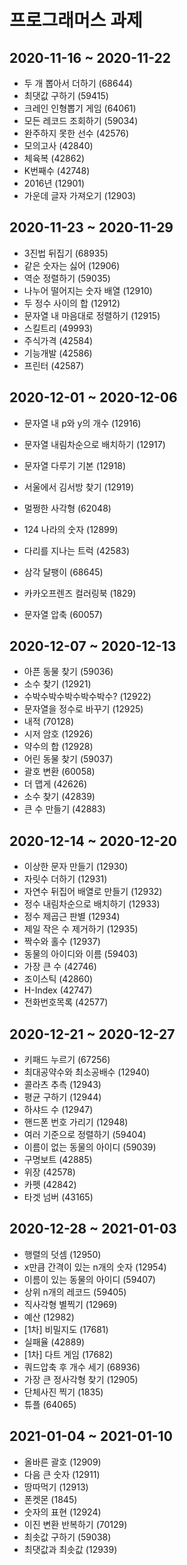 # 프로그래머스 과제

## 2020-11-16 ~ 2020-11-22

* 두 개 뽑아서 더하기 (68644)
* 최댓값 구하기 (59415)
* 크레인 인형뽑기 게임 (64061)
* 모든 레코드 조회하기 (59034)
* 완주하지 못한 선수 (42576)
* 모의고사 (42840)
* 체육복 (42862)
* K번째수 (42748)
* 2016년 (12901)
* 가운데 글자 가져오기 (12903)

## 2020-11-23 ~ 2020-11-29

* 3진법 뒤집기 (68935)
* 같은 숫자는 싫어 (12906)
* 역순 정렬하기 (59035)
* 나누어 떨어지는 숫자 배열 (12910)
* 두 정수 사이의 합 (12912)
* 문자열 내 마음대로 정렬하기 (12915)
* 스킬트리 (49993)
* 주식가격 (42584)
* 기능개발 (42586)
* 프린터 (42587)

## 2020-12-01 ~ 2020-12-06

* 문자열 내 p와 y의 개수 (12916)

* 문자열 내림차순으로 배치하기 (12917)

* 문자열 다루기 기본 (12918)

* 서울에서 김서방 찾기 (12919)

* 멀쩡한 사각형 (62048)

* 124 나라의 숫자 (12899)

* 다리를 지나는 트럭 (42583)

* 삼각 달팽이 (68645)

* 카카오프렌즈 컬러링북 (1829)

* 문자열 압축 (60057)

## 2020-12-07 ~ 2020-12-13

* 아픈 동물 찾기 (59036)
* 소수 찾기 (12921)
* 수박수박수박수박수박수? (12922)
* 문자열을 정수로 바꾸기 (12925)
* 내적 (70128)
* 시저 암호 (12926)
* 약수의 합 (12928)
* 어린 동물 찾기 (59037)
* 괄호 변환 (60058)
* 더 맵게 (42626)
* 소수 찾기 (42839)
* 큰 수 만들기 (42883)

## 2020-12-14 ~ 2020-12-20

- 이상한 문자 만들기 (12930)
- 자릿수 더하기 (12931)
- 자연수 뒤집어 배열로 만들기 (12932)
- 정수 내림차순으로 배치하기 (12933)
- 정수 제곱근 판별 (12934)
- 제일 작은 수 제거하기 (12935)
- 짝수와 홀수 (12937)
- 동물의 아이디와 이름 (59403)
- 가장 큰 수 (42746)
- 조이스틱 (42860)
- H-Index (42747)
- 전화번호목록 (42577)

## 2020-12-21 ~ 2020-12-27

- 키패드 누르기 (67256)
- 최대공약수와 최소공배수 (12940)
- 콜라츠 추측 (12943)
- 평균 구하기 (12944)
- 하샤드 수 (12947)
- 핸드폰 번호 가리기 (12948)
- 여러 기준으로 정렬하기 (59404)
- 이름이 없는 동물의 아이디 (59039)
- 구명보트 (42885)
- 위장 (42578)
- 카펫 (42842)
- 타겟 넘버 (43165)

## 2020-12-28 ~ 2021-01-03

- 행렬의 덧셈 (12950)
- x만큼 간격이 있는 n개의 숫자 (12954)
- 이름이 있는 동물의 아이디 (59407)
- 상위 n개의 레코드 (59405)
- 직사각형 별찍기 (12969)
- 예산 (12982)
- [1차] 비밀지도 (17681)
- 실패율 (42889)
- [1차] 다트 게임 (17682)
- 쿼드압축 후 개수 세기 (68936)
- 가장 큰 정사각형 찾기 (12905)
- 단체사진 찍기 (1835)
- 튜플 (64065)

## 2021-01-04 ~ 2021-01-10

- 올바른 괄호 (12909)
- 다음 큰 숫자 (12911)
- 땅따먹기 (12913)
- 폰켓몬 (1845)
- 숫자의 표현 (12924)
- 이진 변환 반복하기 (70129)
- 최솟값 구하기 (59038)
- 최댓값과 최솟값 (12939)